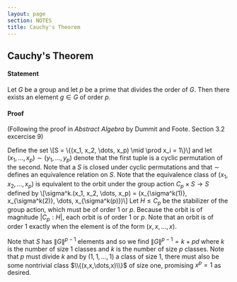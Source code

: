 ```yaml
---
layout: page
section: NOTES
title: Cauchy's Theorem
---
```


## Cauchy's Theorem

#### Statement
Let $G$ be a group and let $p$ be a prime that divides the order of $G$. Then there exists an element $g \in G$ of order $p$.

#### Proof
(Following the proof in *Abstract Algebra* by Dummit and Foote. Section 3.2 excercise 9)

Define the set 
\\[S = \\{(x_1, x_2, \dots, x_p) \mid \prod x_i = 1\\}\\]
and let $(x_1, \dots, x_p) \sim (y_1, \dots, y_p)$ denote that the first tuple is a cyclic permutation of the second. Note that a $S$ is closed under cyclic permutations and that $\sim$ defines an equivalence relation on $S$. Note that the equivalence class of $(x_1, x_2, \dots, x_p)$ is equivalent to the orbit under the group action $C_p \times S \to S$ defined by 
\\[\sigma^k.(x_1, x_2, \dots, x_p) = (x_{\sigma^k(1)}, x_{\sigma^k(2)}, \dots, x_{\sigma^k(p)})\\]
Let $H \leq C_p$ be the stabilizer of the group action, which must be of order $1$ or $p$. Because the orbit is of magnitude $|C_p: H|$, each orbit is of order $1$ or $p$. Note that an orbit is of order $1$ exactly when the element is of the form $(x,x,\dots,x)$. 

Note that $S$ has $\|G\|^{p-1}$ elements and so we find $\|G\|^{p-1} = k+pd$ where $k$ is the number of size $1$ classes and $k$ is the number of size $p$ classes. Note that $p$ must divide $k$ and by $(1,1,\dots,1)$ a class of size $1$, there must also be some nontrivial class $\\{(x,x,\dots,x)\\}$ of size one, promising $x^{p}=1$ as desired.